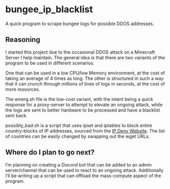 # bungee_ip_blacklist
A quick program to scrape bungee logs for possible DDOS addresses.

## Reasoning
I started this project due to the occasional DDOS attack on a Minecraft Server I help maintain. The general idea is that there are two variants of the program to be used in different scenarios.

One that can be used in a low CPU/low Memory environment, at the cost of taking an average of 4 times as long. The other is structured in such a way that it can crunch through millions of lines of logs in seconds, at the cost of more resources.

The emerg.sh file is the low-cost variant, with the intent being a quick response for a proxy-server to attempt to elevate an ongoing attack, while the logs are sent to better hardware to be processed and have a blacklist sent back.

possibly_bad.sh is a script that uses ipset and iptables to block entire country-blocks of IP addresses, sourced from the [IP Deny Website](https://www.ipdeny.com/ipblocks/). The list of countries can be easily changed by swapping out the wget URLs.

## Where do I plan to go next?
I’m planning on creating a Discord bot that can be added to an admin server/channel that can be used to react to an ongoing attack.
Additionally I’ll be writing up a script that can offload the mass-compute aspect of the program.
